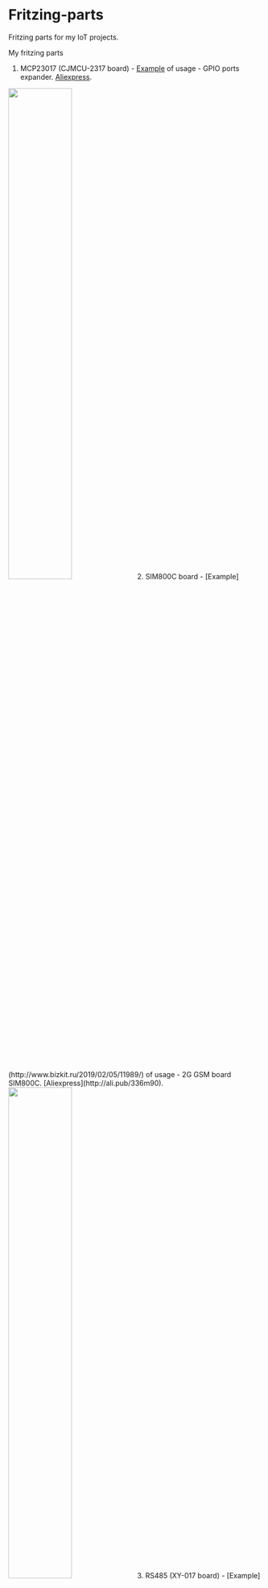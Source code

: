 # Fritzing-parts
Fritzing parts for my IoT projects.

My fritzing parts
1. MCP23017 (CJMCU-2317 board)  - [Example](http://www.bizkit.ru/2019/02/20/12466/) of usage - GPIO ports expander. [Aliexpress](http://ali.pub/314jkh).
<img src="https://github.com/Warlib1975/Fritzing-parts/blob/master/images/CJMCU2317-MCP23017.jpg?raw=true" width="50%" height="50%"/>
2. SIM800C board                - [Example](http://www.bizkit.ru/2019/02/05/11989/) of usage - 2G GSM board SIM800C. [Aliexpress](http://ali.pub/336m90).
<img src="http://www.bizkit.ru/wp-content/uploads/2019/03/SIM800C.jpg" width="50%" height="50%"/>
3. RS485 (XY-017 board)         - [Example](http://www.bizkit.ru/2019/01/23/11734/) of usage- RS485 interface board. [Aliexpress](http://ali.pub/3148q8).  
<img src="https://i0.wp.com/www.bizkit.ru/wp-content/uploads/2019/03/RS485_XY-017.jpg?fit=640%2C225" width="50%" height="50%"/>
4. XY-ItoV                      - [Example](http://www.bizkit.ru/2019/03/04/12742/) of usage - Current 4..20 mA to voltage board. [Aliexpress](http://ali.pub/313dyv).
<img src="https://i1.wp.com/www.bizkit.ru/wp-content/uploads/2019/03/XY-ITOV.jpg?fit=640%2C382" width="50%" height="50%">
5. SIM800L                      - 2G GSM board SIM800L.
<img src="https://i2.wp.com/www.bizkit.ru/wp-content/uploads/2019/03/SIM800L-1.jpg?fit=534%2C600" width="50%" height="50%"/>
6. MH-ET Live ESP32 Devkit 38 pins - [Aliexpress](http://ali.pub/37cojk).
<img src="https://i0.wp.com/www.bizkit.ru/wp-content/uploads/2019/03/MH-ET_LIVE_ESP32_DEVKIT_38_pins.jpg?fit=640%2C317" width="50%" height="50%"/>
7. GY-ADS1115 (cherry board)    - [Aliexpress](http://ali.pub/312tet).
<img src="https://github.com/Warlib1975/Fritzing-parts/blob/master/images/GY-ADS1115.jpg?raw=true" width="50%" height="50%"/>
8. RS485 (MAX3485 chip)			- [Example](http://www.bizkit.ru/en/2019/02/21/12563/) of usage - Inexpensive RS485 board. [Aliexpress](http://ali.pub/343066). 
<img src="https://i2.wp.com/www.bizkit.ru/wp-content/uploads/2019/03/RS485-module-MAX485.jpg?fit=640%2C206" width="50%" height="50%"/>

Third parties fritzing parts (links to orig resources)
1. [MAX31855](https://github.com/SV-Zanshin/MAX31855/tree/master/Fritzing)
2. [ESP32 chip](https://github.com/troelssiggaard/ESP32-fritzing-module)
3. [LuaNode32_ESP32_30pins](https://github.com/TD-er/fritzing-parts/tree/master/LuaNode32_ESP32)
4. [NodeMCU_ESP8266](https://github.com/TD-er/fritzing-parts/tree/master/nodemcu-v1.0)
5. [ADS1115 (blue board)](https://github.com/adafruit/Fritzing-Library/blob/master/parts/Adafruit%20ADS1115%2016Bit%20I2C%20ADC.fzpz)

